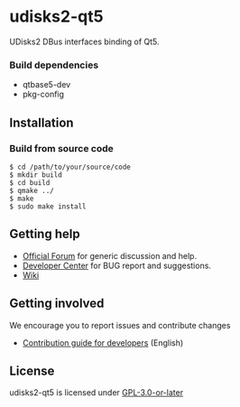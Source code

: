 # udisks2-qt5
UDisks2 DBus interfaces binding of Qt5. 

### Build dependencies

- qtbase5-dev
- pkg-config

## Installation

### Build from source code

``` shell
$ cd /path/to/your/source/code
$ mkdir build
$ cd build
$ qmake ../
$ make
$ sudo make install
```

## Getting help

- [Official Forum](https://bbs.deepin.org/) for generic discussion and help.
- [Developer Center](https://github.com/linuxdeepin/developer-center) for BUG report and suggestions.
- [Wiki](https://wiki.deepin.org/)

## Getting involved

We encourage you to report issues and contribute changes

- [Contribution guide for developers](https://github.com/linuxdeepin/developer-center/wiki/Contribution-Guidelines-for-Developers-en) (English)

## License

udisks2-qt5 is licensed under [GPL-3.0-or-later](LICENSE.txt)